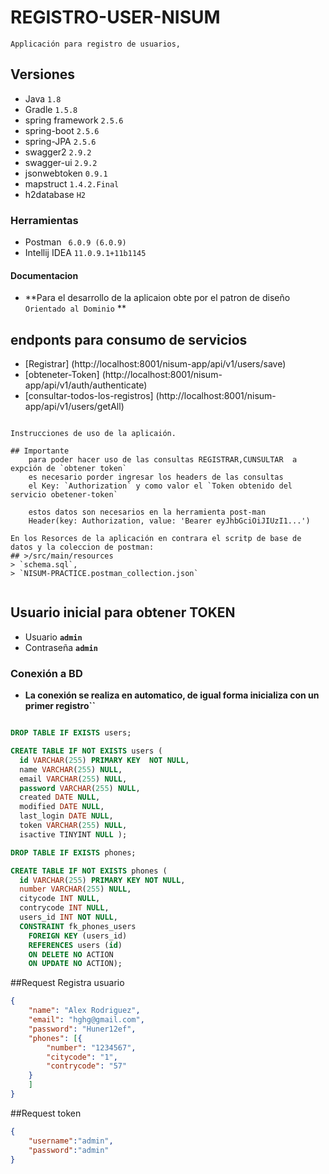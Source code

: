 # REGISTRO-USER-NISUM
    Applicación para registro de usuarios,


## Versiones
* Java `1.8`
* Gradle `1.5.8`
* spring framework `2.5.6`
* spring-boot `2.5.6`
* spring-JPA `2.5.6`
* swagger2  `2.9.2`
* swagger-ui `2.9.2`
* jsonwebtoken `0.9.1`
* mapstruct `1.4.2.Final`
* h2database `H2`

### Herramientas 
* Postman ` 6.0.9 (6.0.9)`
* Intellij IDEA `11.0.9.1+11b1145`

#### Documentacion
* **Para el desarrollo de la aplicaion obte por el patron de diseño `Orientado al Dominio` **

## endponts para consumo de servicios 
* [Registrar]  (http://localhost:8001/nisum-app/api/v1/users/save)
* [obteneter-Token] (http://localhost:8001/nisum-app/api/v1/auth/authenticate)
* [consultar-todos-los-registros] (http://localhost:8001/nisum-app/api/v1/users/getAll)

```

Instrucciones de uso de la aplicaión.

## Importante
    para poder hacer uso de las consultas REGISTRAR,CUNSULTAR  a expción de `obtener token`
    es necesario porder ingresar los headers de las consultas 
    el Key: `Authorization` y como valor el `Token obtenido del servicio obetener-token`

    estos datos son necesarios en la herramienta post-man
    Header(key: Authorization, value: 'Bearer eyJhbGciOiJIUzI1...')

En los Resorces de la aplicación en contrara el scritp de base de datos y la coleccion de postman: 
## >/src/main/resources
> `schema.sql`,
> `NISUM-PRACTICE.postman_collection.json`


```



## Usuario inicial para obtener TOKEN
* Usuario **`admin`**
* Contraseña **`admin`**

### Conexión a BD
* **La conexión se realiza en automatico, de igual forma inicializa con un  primer registro``**
```sql

DROP TABLE IF EXISTS users;

CREATE TABLE IF NOT EXISTS users (
  id VARCHAR(255) PRIMARY KEY  NOT NULL,
  name VARCHAR(255) NULL,
  email VARCHAR(255) NULL,
  password VARCHAR(255) NULL,
  created DATE NULL,
  modified DATE NULL,
  last_login DATE NULL,
  token VARCHAR(255) NULL,
  isactive TINYINT NULL );

DROP TABLE IF EXISTS phones;

CREATE TABLE IF NOT EXISTS phones (
  id VARCHAR(255) PRIMARY KEY NOT NULL,
  number VARCHAR(255) NULL,
  citycode INT NULL,
  contrycode INT NULL,
  users_id INT NOT NULL,
  CONSTRAINT fk_phones_users
    FOREIGN KEY (users_id)
    REFERENCES users (id)
    ON DELETE NO ACTION
    ON UPDATE NO ACTION);
```

##Request Registra usuario
```Json Request Registrar
{
	"name": "Alex Rodriguez",
	"email": "hghg@gmail.com",
	"password": "Huner12ef",
	"phones": [{
		"number": "1234567",
		"citycode": "1",
		"contrycode": "57"
	}
	]
}
```
##Request token
```Json Request obtener Token
{
	"username":"admin",
	"password":"admin"
}
```
